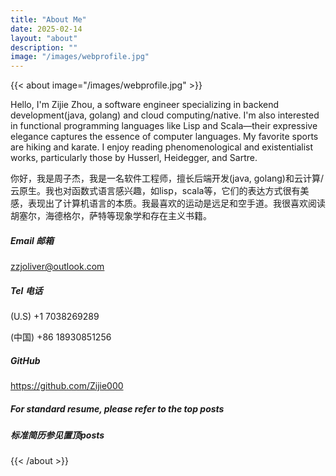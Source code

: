 ```yaml
---
title: "About Me"
date: 2025-02-14
layout: "about"
description: ""
image: "/images/webprofile.jpg" 
---
```


{{< about image="/images/webprofile.jpg" >}}

Hello, I'm Zijie Zhou, a software engineer specializing in backend development(java, golang) and cloud computing/native. I'm also interested in functional programming languages like Lisp and Scala—their expressive elegance captures the essence of computer languages. My favorite sports are hiking and karate. I enjoy reading phenomenological and existentialist works, particularly those by Husserl, Heidegger, and Sartre.


你好，我是周子杰，我是一名软件工程师，擅长后端开发(java, golang)和云计算/云原生。我也对函数式语言感兴趣，如lisp，scala等，它们的表达方式很有美感，表现出了计算机语言的本质。我最喜欢的运动是远足和空手道。我很喜欢阅读胡塞尔，海德格尔，萨特等现象学和存在主义书籍。


##### Email 邮箱
zzjoliver@outlook.com

##### Tel 电话
(U.S) +1 7038269289

(中国) +86 18930851256

##### GitHub

https://github.com/Zijie000

##### For standard resume, please refer to the top posts
##### 标准简历参见置顶posts

{{< /about >}}
